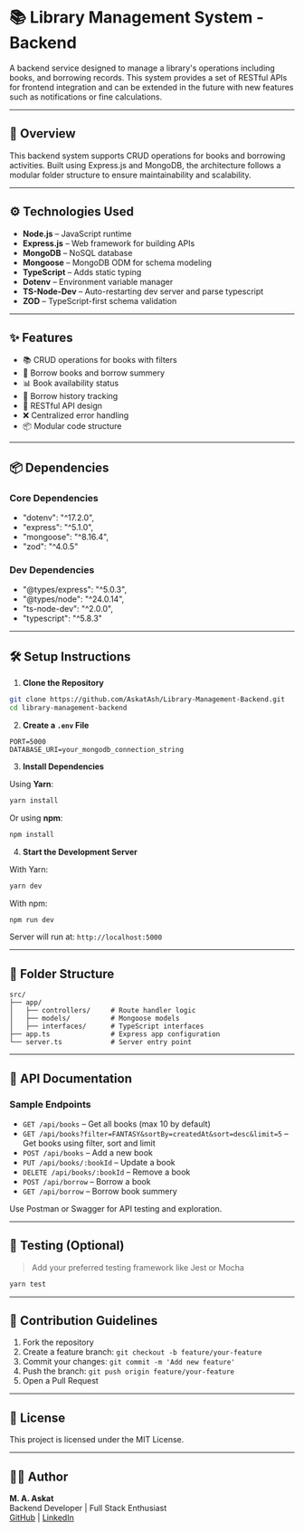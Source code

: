# 📚 Library Management System - Backend

A backend service designed to manage a library's operations including books, and borrowing records. This system provides a set of RESTful APIs for frontend integration and can be extended in the future with new features such as notifications or fine calculations.

---

## 🚀 Overview

This backend system supports CRUD operations for books and borrowing activities. Built using Express.js and MongoDB, the architecture follows a modular folder structure to ensure maintainability and scalability.

---

## ⚙️ Technologies Used

- **Node.js** – JavaScript runtime
- **Express.js** – Web framework for building APIs
- **MongoDB** – NoSQL database
- **Mongoose** – MongoDB ODM for schema modeling
- **TypeScript** – Adds static typing
- **Dotenv** – Environment variable manager
- **TS-Node-Dev** – Auto-restarting dev server and parse typescript
- **ZOD** – TypeScript-first schema validation

---

## ✨ Features

- 📚 CRUD operations for books with filters
- 📖 Borrow books and borrow summery
- 📊 Book availability status
- 🧾 Borrow history tracking
- 🚀 RESTful API design
- ❌ Centralized error handling
- 📦 Modular code structure

---

## 📦 Dependencies

### Core Dependencies

- "dotenv": "^17.2.0",
- "express": "^5.1.0",
- "mongoose": "^8.16.4",
- "zod": "^4.0.5"

### Dev Dependencies

- "@types/express": "^5.0.3",
- "@types/node": "^24.0.14",
- "ts-node-dev": "^2.0.0",
- "typescript": "^5.8.3"

---

## 🛠️ Setup Instructions

1. **Clone the Repository**

```bash
git clone https://github.com/AskatAsh/Library-Management-Backend.git
cd library-management-backend
```

2. **Create a `.env` File**

```env
PORT=5000
DATABASE_URI=your_mongodb_connection_string
```

3. **Install Dependencies**

Using **Yarn**:

```bash
yarn install
```

Or using **npm**:

```bash
npm install
```

4. **Start the Development Server**

With Yarn:

```bash
yarn dev
```

With npm:

```bash
npm run dev
```

Server will run at: `http://localhost:5000`

---

## 📁 Folder Structure

```
src/
├── app/
│   ├── controllers/     # Route handler logic
│   ├── models/          # Mongoose models
│   ├── interfaces/      # TypeScript interfaces
├── app.ts               # Express app configuration
└── server.ts            # Server entry point
```

---

## 📘 API Documentation

### Sample Endpoints

- `GET /api/books` – Get all books (max 10 by default)
- `GET /api/books?filter=FANTASY&sortBy=createdAt&sort=desc&limit=5` – Get books using filter, sort and limit
- `POST /api/books` – Add a new book
- `PUT /api/books/:bookId` – Update a book
- `DELETE /api/books/:bookId` – Remove a book
- `POST /api/borrow` – Borrow a book
- `GET /api/borrow` – Borrow book summery

Use Postman or Swagger for API testing and exploration.

---

## 🧪 Testing (Optional)

> Add your preferred testing framework like Jest or Mocha

```bash
yarn test
```

---

## 🤝 Contribution Guidelines

1. Fork the repository
2. Create a feature branch: `git checkout -b feature/your-feature`
3. Commit your changes: `git commit -m 'Add new feature'`
4. Push the branch: `git push origin feature/your-feature`
5. Open a Pull Request

---

## 📄 License

This project is licensed under the MIT License.

---

## 👨‍💻 Author

**M. A. Askat**  
Backend Developer | Full Stack Enthusiast  
[GitHub](https://github.com/AskatAsh) | [LinkedIn](https://linkedin.com/in/m-a-askat)
